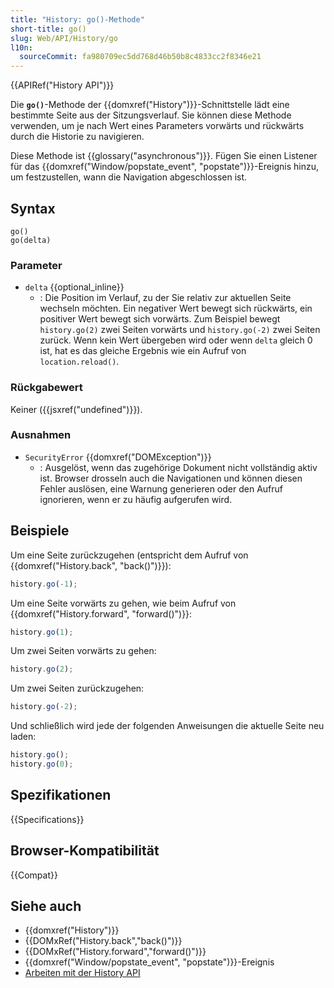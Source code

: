 ```yaml
---
title: "History: go()-Methode"
short-title: go()
slug: Web/API/History/go
l10n:
  sourceCommit: fa980709ec5dd768d46b50b8c4833cc2f8346e21
---
```


{{APIRef("History API")}}

Die **`go()`**-Methode der {{domxref("History")}}-Schnittstelle lädt eine bestimmte Seite aus der Sitzungsverlauf. Sie können diese Methode verwenden, um je nach Wert eines Parameters vorwärts und rückwärts durch die Historie zu navigieren.

Diese Methode ist {{glossary("asynchronous")}}. Fügen Sie einen Listener für das {{domxref("Window/popstate_event", "popstate")}}-Ereignis hinzu, um festzustellen, wann die Navigation abgeschlossen ist.

## Syntax

```js-nolint
go()
go(delta)
```

### Parameter

- `delta` {{optional_inline}}
  - : Die Position im Verlauf, zu der Sie relativ zur aktuellen Seite wechseln möchten. Ein negativer Wert bewegt sich rückwärts, ein positiver Wert bewegt sich vorwärts. Zum Beispiel bewegt `history.go(2)` zwei Seiten vorwärts und `history.go(-2)` zwei Seiten zurück. Wenn kein Wert übergeben wird oder wenn `delta` gleich 0 ist, hat es das gleiche Ergebnis wie ein Aufruf von `location.reload()`.

### Rückgabewert

Keiner ({{jsxref("undefined")}}).

### Ausnahmen

- `SecurityError` {{domxref("DOMException")}}
  - : Ausgelöst, wenn das zugehörige Dokument nicht vollständig aktiv ist. Browser drosseln auch die Navigationen und können diesen Fehler auslösen, eine Warnung generieren oder den Aufruf ignorieren, wenn er zu häufig aufgerufen wird.

## Beispiele

Um eine Seite zurückzugehen (entspricht dem Aufruf von {{domxref("History.back", "back()")}}):

```js
history.go(-1);
```

Um eine Seite vorwärts zu gehen, wie beim Aufruf von {{domxref("History.forward", "forward()")}}:

```js
history.go(1);
```

Um zwei Seiten vorwärts zu gehen:

```js
history.go(2);
```

Um zwei Seiten zurückzugehen:

```js
history.go(-2);
```

Und schließlich wird jede der folgenden Anweisungen die aktuelle Seite neu laden:

```js
history.go();
history.go(0);
```

## Spezifikationen

{{Specifications}}

## Browser-Kompatibilität

{{Compat}}

## Siehe auch

- {{domxref("History")}}
- {{DOMxRef("History.back","back()")}}
- {{DOMxRef("History.forward","forward()")}}
- {{domxref("Window/popstate_event", "popstate")}}-Ereignis
- [Arbeiten mit der History API](/de/docs/Web/API/History_API/Working_with_the_History_API)
